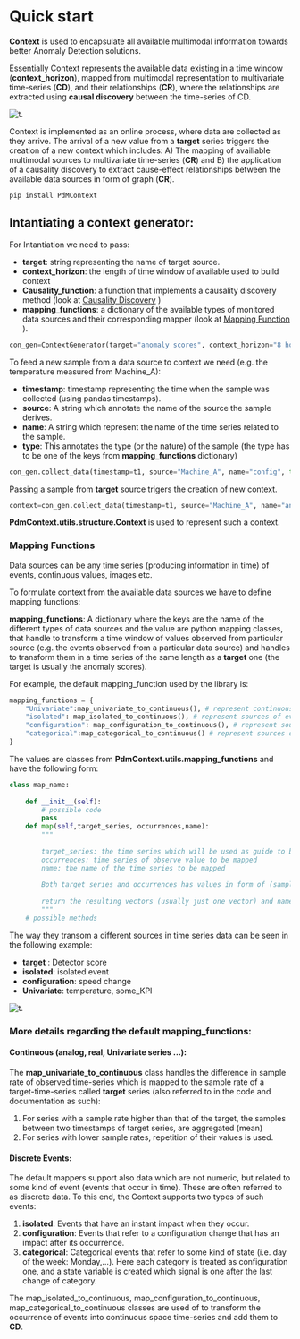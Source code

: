 # Quick start <a class="anchor" id="Context-and-Data-types"></a>

**Context** is used to encapsulate all available multimodal information towards better Anomaly Detection solutions.

Essentially Context represents the available data existing in a time window (**context_horizon**), mapped from multimodal representation to multivariate time-series (**CD**), and their relationships (**CR**), where the relationships are extracted using **causal discovery** between the time-series of CD.

![t](src/images/frameworkFormalization.png).

Context is implemented as an online process, where data are collected as they arrive. The arrival of a new value from a **target** series triggers the creation of a new context which includes: A) The mapping of availiable multimodal sources to multivariate time-series (**CR**) and  B) the application of a causality discovery to extract cause-effect relationships  between the available data sources in form of graph (**CR**).  


```
pip install PdMContext
```

## Intantiating a context generator:

For Intantiation we need to pass:
- **target**: string representing the name of target source.
- **context_horizon**: the length of time window of available used to build context
- **Causality_function**: a function that implements a causality discovery method (look at [Causality Discovery](#con-caus) )
- **mapping_functions**: a dictionary of the available types of monitored data sources and their corresponding mapper (look at [Mapping Function](#con-caus) ).

```python
con_gen=ContextGenerator(target="anomaly scores", context_horizon="8 hours",Causality_function,mapping_functions)
```

To feed a new sample from a data source to context we need (e.g. the temperature measured from Machine_A):
- **timestamp**: timestamp representing the time when the sample was collected (using pandas timestamps).
- **source**: A string which annotate the name of the source the sample derives.
- **name**: A string which represent the name of the time series related to the sample.
- **type**: This annotates the type (or the nature) of the sample (the type has to be one of the keys from **mapping_functions** dictionary)
```python
con_gen.collect_data(timestamp=t1, source="Machine_A", name="config", type="univariate")
```

Passing a sample from **target** source trigers the creation of new context.
```python
context=con_gen.collect_data(timestamp=t1, source="Machine_A", name="anomaly scores", type="univariate")
```

**PdmContext.utils.structure.Context** is used to represent such a context.



### Mapping Functions <a class="anchor" id="mapping-functions"></a>

Data sources can be any time series (producing information in time) of events, continuous values, images etc. 

To formulate context from the available data sources we have to define mapping functions: 

**mapping_functions**: A dictionary where the keys are the name of the different types of data sources and the value are python mapping classes, that handle to transform a time window of values observed from particular source (e.g. the events observed from a particular data source) and handles to transform them in a time series of the same length as a **target** one (the target is usually the anomaly scores).

For example, the default mapping_function used by the library is:
```python
mapping_functions = {
    "Univariate":map_univariate_to_continuous(), # represent continuous sources
    "isolated": map_isolated_to_continuous(), # represent sources of events with instant impact  
    "configuration": map_configuration_to_continuous(), # represent sources of events with constant impact  
    "categorical":map_categorical_to_continuous() # represent sources of catigorical values
}
```

The values are classes from **PdmContext.utils.mapping_functions** and have the following form:
```python
class map_name:
 
    def __init__(self):
        # possible code
        pass
    def map(self,target_series, occurrences,name):
        """
        
        target_series: the time series which will be used as guide to build a continuous representation for the particular type.
        occurrences: time series of observe value to be mapped
        name: the name of the time series to be mapped
        
        Both target series and occurrences has values in form of (sample, timestamp) where the sample contain the value (any data type).
        
        return the resulting vectors (usually just one vector) and names from mapping occurrences to time series format.
        """
    # possible methods
```



The way they transom a different sources in time series data can be seen in the following example:
- **target** : Detector score
- **isolated**: isolated event 
- **configuration**: speed change
- **Univariate**: temperature, some_KPI

![t](src/images/CDextraction.png).

### More details regarding the default mapping_functions:

#### Continuous (analog, real, Univariate series ...):

The **map_univariate_to_continuous** class handles the difference in sample rate of observed time-series which is mapped to the sample rate of a target-time-series called **target** series (also referred to in the code and documentation as such): 

1) For series with a sample rate higher than that of the target, the samples between two timestamps of target series, are aggregated (mean)
2) For series with lower sample rates, repetition of their values is used.

#### Discrete Events: 

The default mappers support also data which are not numeric, but related to some kind of event (events that occur in time). These are often referred to as discrete data. To this end, the Context supports two types of such events:

1) **isolated**: Events that have an instant impact when they occur.
2) **configuration**: Events that refer to a configuration change that has an impact after its occurrence.
3) **categorical**: Categorical events that refer to some kind of state (i.e. day of the week: Monday,...). Here each category is treated as configuration one, and a state variable is created which signal is one after the last change of category.

The map_isolated_to_continuous, map_configuration_to_continuous, map_categorical_to_continuous classes are used of to transform the occurrence of events into continuous space time-series and add them to **CD**.